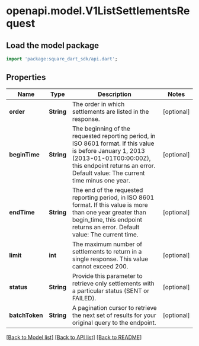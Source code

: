 # openapi.model.V1ListSettlementsRequest

## Load the model package
```dart
import 'package:square_dart_sdk/api.dart';
```

## Properties
Name | Type | Description | Notes
------------ | ------------- | ------------- | -------------
**order** | **String** | The order in which settlements are listed in the response. | [optional] 
**beginTime** | **String** | The beginning of the requested reporting period, in ISO 8601 format. If this value is before January 1, 2013 (2013-01-01T00:00:00Z), this endpoint returns an error. Default value: The current time minus one year. | [optional] 
**endTime** | **String** | The end of the requested reporting period, in ISO 8601 format. If this value is more than one year greater than begin_time, this endpoint returns an error. Default value: The current time. | [optional] 
**limit** | **int** | The maximum number of settlements to return in a single response. This value cannot exceed 200. | [optional] 
**status** | **String** | Provide this parameter to retrieve only settlements with a particular status (SENT or FAILED). | [optional] 
**batchToken** | **String** | A pagination cursor to retrieve the next set of results for your original query to the endpoint. | [optional] 

[[Back to Model list]](../README.md#documentation-for-models) [[Back to API list]](../README.md#documentation-for-api-endpoints) [[Back to README]](../README.md)


